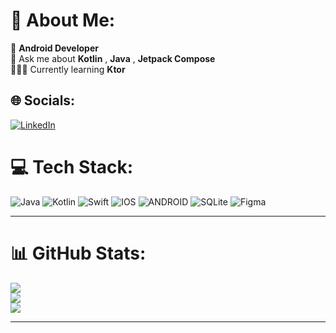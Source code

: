 # 💫 About Me:
🔭 **Android Developer**<br>💬 Ask me about **Kotlin** , **Java** , **Jetpack Compose**<br>👨🏻‍💻 Currently learning **Ktor**


## 🌐 Socials:
[![LinkedIn](https://img.shields.io/badge/LinkedIn-%230077B5.svg?logo=linkedin&logoColor=white)](https://www.linkedin.com/in/cagridoseyen/) 

# 💻 Tech Stack:
![Java](https://img.shields.io/badge/java-%23ED8B00.svg?style=flat&logo=java&logoColor=white) ![Kotlin](https://img.shields.io/badge/kotlin-%230095D5.svg?style=flat&logo=kotlin&logoColor=white) ![Swift](https://img.shields.io/badge/swift-F54A2A?style=flat&logo=swift&logoColor=white) ![IOS](https://img.shields.io/badge/IOS-%2320232a.svg?style=flat&logo=apple&logoColor=white) ![ANDROID](https://img.shields.io/badge/android-%2320232a.svg?style=flat&logo=android&logoColor=%a4c639) ![SQLite](https://img.shields.io/badge/sqlite-%2307405e.svg?style=flat&logo=sqlite&logoColor=white) 	![Figma](https://img.shields.io/badge/figma-%23F24E1E.svg?style=flat&logo=figma&logoColor=white)

---

# 📊 GitHub Stats:
![](https://github-readme-stats.vercel.app/api?username=doseyenc&theme=dark&hide_border=false&include_all_commits=false&count_private=false)<br/>
![](https://nirzak-streak-stats.vercel.app/?user=doseyenc&theme=dark&hide_border=false)<br/>
![](https://github-readme-stats.vercel.app/api/top-langs/?username=doseyenc&theme=dark&hide_border=false&include_all_commits=true&count_private=true&layout=compact)

---


